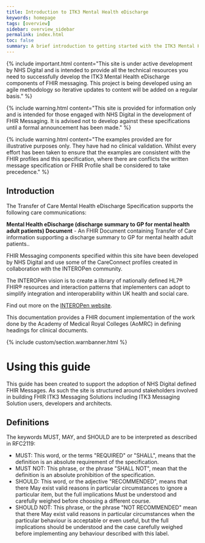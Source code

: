 ```yaml
---
title: Introduction to ITK3 Mental Health eDischarge
keywords: homepage
tags: [overview]
sidebar: overview_sidebar
permalink: index.html
toc: false
summary: A brief introduction to getting started with the ITK3 Mental Health eDischarge.
---
```


{% include important.html content="This site is under active development by NHS Digital and is intended to provide all the technical resources you need to successfully develop the ITK3 Mental Health eDischarge components of FHIR messaging. This project is being developed using an agile methodology so iterative updates to content will be added on a regular basis." %}

{% include warning.html content="This site is provided for information only and is intended for those engaged with NHS Digital in the development of FHIR Messaging. It is advised not to develop against these specifications until a formal announcement has been made." %}


{% include warning.html content="The examples provided are for illustrative purposes only. They have had no clinical validation. Whilst every effort has been taken to ensure that the examples are consistent with the FHIR profiles and this specification, where there are conflicts the written message specification or FHIR Profile shall be considered to take precedence." %}



## Introduction ##

The Transfer of Care Mental Health eDischarge  Specification supports the following care communications:

**Mental Health eDischarge (discharge summary to GP for mental health adult patients) Document** - An FHIR Document containing Transfer of Care information supporting a discharge summary to GP for mental health adult patients..
   
FHIR Messaging components specified within this site have been developed by NHS Digital and use some of the CareConnect profiles created in collaboration with the INTEROPen community. 

The INTEROPen vision is to create a library of nationally defined HL7® FHIR® resources and interaction patterns that implementers can adopt to simplify integration and interoperability within UK health and social care.

Find out more on the [INTEROPen website](http://interopen.org/).

This documentation provides a FHIR document implementation of the work done by the Academy of Medical Royal Colleges (AoMRC) in defining headings for clinical documents.
 
{% include custom/section.warnbanner.html %}

# Using this guide #

This guide has been created to support the adoption of NHS Digital defined FHIR Messages. As such the site is structured around stakeholders involved in building FHIR ITK3 Messaging Solutions including  ITK3 Messaging Solution users, developers and architects.  

## Definitions ##
The keywords MUST, MAY, and SHOULD are to be interpreted as described in RFC2119:

* MUST: This word, or the terms "REQUIRED" or "SHALL", means that the definition is an absolute requirement of the specification.
* MUST NOT: This phrase, or the phrase "SHALL NOT", mean that the definition is an absolute prohibition of the specification.
* SHOULD: This word, or the adjective "RECOMMENDED", means that there May exist valid reasons in particular circumstances to ignore a particular item, but the full implications Must be understood and carefully weighed before choosing a different course.
* SHOULD NOT: This phrase, or the phrase "NOT RECOMMENDED" mean that there May exist valid reasons in particular circumstances when the particular behaviour is acceptable or even useful, but the full implications should be understood and the case carefully weighed before implementing any behaviour described with this label.



